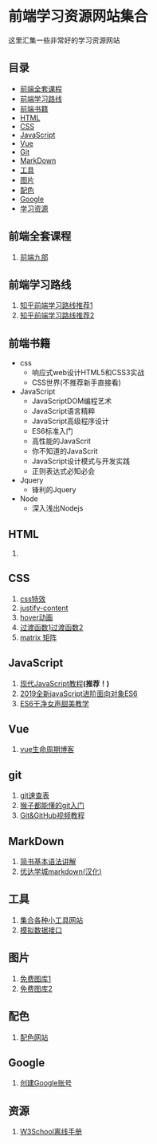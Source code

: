 # 前端学习资源网站集合
这里汇集一些非常好的学习资源网站


## 目录

- [前端全套课程](#前端全套课程)
- [前端学习路线](#前端学习路线)
- [前端书籍](#前端书籍)
- [HTML](#html)
- [CSS](#css)
- [JavaScript](#javascript)
- [Vue](#vue)
- [Git](#git)
- [MarkDown](#markdown)
- [工具](#工具)
- [图片](#图片)
- [配色](#配色)
- [Google](#google)
- [学习资源](#资源)


## 前端全套课程
1. [前端九部](https://www.yuque.com/fe9/basic)


## 前端学习路线
1. [知乎前端学习路线推荐1](https://www.zhihu.com/question/19834302)
2. [知乎前端学习路线推荐2](https://www.zhihu.com/question/32314049)


## 前端书籍
- css
    - 响应式web设计HTML5和CSS3实战 
    - CSS世界(不推荐新手直接看)
- JavaScript
    - JavaScriptDOM编程艺术 
    - JavaScript语言精粹
    - JavaScript高级程序设计
    - ES6标准入门
    - 高性能的JavaScrit
    - 你不知道的JavaScrit
    - JavaScript设计模式与开发实践
    - 正则表达式必知必会
- Jquery
    - 锋利的Jquery
- Node
    - 深入浅出Nodejs


## HTML
1. 


## CSS
1. [css特效](https://cssfx.dev/)
2. [justify-content](https://www.jianshu.com/p/bbd114834c59)
3. [hover动画](http://sc.chinaz.com/jiaobendemo.aspx?downloadid=1201784157960)
4. [过渡函数1](cubic-bezier.com)[过渡函数2](https://easings.net)
5. [matrix 矩阵](http://www.useragentman.com/matrix)


## JavaScript
1. [现代JavaScript教程](http://zh.javascript.info)**(推荐！)**
2. [2019全新javaScript进阶面向对象ES6](https://www.bilibili.com/video/av61592183)
3. [ES6干净女声甜美教学](https://www.bilibili.com/video/av47304735)


## Vue
1. [vue生命周期博客](https://blog.csdn.net/mqingo/article/details/86031260)


## git
1. [git速查表](https://biaoyansu.com/27.cheatsheet)
2. [猴子都能懂的git入门](https://backlog.com/git-tutorial/cn/)
3. [Git&GitHub视频教程](https://www.bilibili.com/video/av49085612)


## MarkDown
1. [简书基本语法讲解](https://www.yuque.com/fe9/basic)
2. [优达学城markdown(汉化)](https://classroom.udacity.com/courses/ud777)


## 工具
1. [集合各种小工具网站](https://www.miku.tools/)
2. [模拟数据接口](https://easy-mock.com/docs)


## 图片
1. [免费图库1](https://www.pexels.com/zh-tw/)
2. [免费图库2](https://unsplash.com/)


## 配色
1. [配色网站](https://flatuicolors.com/ )


## Google
1. [创建Google账号](https://accounts.google.com/signup/v2/webcreateaccount?service=grandcentral&continue=https%3A%2F%2Fvoice.google.com%2F&hl=zh-HK&flowName=GlifWebSignIn&flowEntry=SignUp)

 
## 资源
1. [W3School离线手册](https://github.com/shiyutim/learningGuide/tree/master/W3School%E7%A6%BB%E7%BA%BF%E6%89%8B%E5%86%8C)